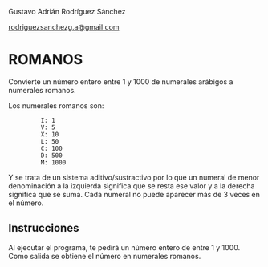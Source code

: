 Gustavo Adrián Rodríguez Sánchez

rodriguezsanchezg.a@gmail.com

# ROMANOS

Convierte un número entero entre 1 y 1000 de numerales arábigos a numerales romanos.

Los numerales romanos son:

             I: 1
             V: 5 
             X: 10
             L: 50
             C: 100
             D: 500
             M: 1000
             
 Y se trata de un sistema aditivo/sustractivo por lo que un numeral de menor denominación a la izquierda significa que se resta ese valor y a la derecha significa que se suma. Cada numeral no puede aparecer más de 3 veces en el número.

## Instrucciones

Al ejecutar el programa, te pedirá un número entero de entre 1 y 1000. Como salida se obtiene el número en numerales romanos.

